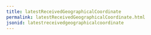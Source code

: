 ```yaml
---
title: latestReceivedGeographicalCoordinate
permalink: latestReceivedGeographicalCoordinate.html
jsonid: latestreceivedgeographicalcoordinate
---
```

